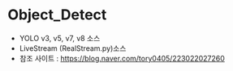 # Object_Detect
- YOLO v3, v5, v7, v8 소스
- LiveStream (RealStream.py)소스
- 참조 사이트 : https://blog.naver.com/tory0405/223022027260
  
